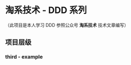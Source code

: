 # 淘系技术 - DDD 系列

（此项目是本人学习 DDD 参照公众号 **淘系技术** 技术文章编写）

## 项目层级

### third - example

[淘系 DDD 第三讲：Repository模式]: https://mp.weixin.qq.com/s/1bcymUcjCkOdvVygunShmw



